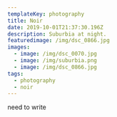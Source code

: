 ```yaml
---
templateKey: photography
title: Noir
date: 2019-10-01T21:37:30.196Z
description: Suburbia at night.
featuredimage: /img/dsc_0866.jpg
images:
  - image: /img/dsc_0070.jpg
  - image: /img/suburbia.png
  - image: /img/dsc_0866.jpg
tags:
  - photography
  - noir
---
```

need to write
